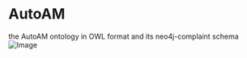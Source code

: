 # AutoAM
the AutoAM ontology in OWL format and its neo4j-complaint schema
![Image](https://github.com/user-attachments/assets/5955f099-255f-436c-ae18-d9b1baa33ce8)
